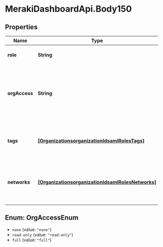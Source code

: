 # MerakiDashboardApi.Body150

## Properties
Name | Type | Description | Notes
------------ | ------------- | ------------- | -------------
**role** | **String** | The role of the SAML administrator | [optional] 
**orgAccess** | **String** | The privilege of the SAML administrator on the organization. Can be one of &#x27;none&#x27;, &#x27;read-only&#x27; or &#x27;full&#x27; | [optional] 
**tags** | [**[OrganizationsorganizationIdsamlRolesTags]**](OrganizationsorganizationIdsamlRolesTags.md) | The list of tags that the SAML administrator has privleges on | [optional] 
**networks** | [**[OrganizationsorganizationIdsamlRolesNetworks]**](OrganizationsorganizationIdsamlRolesNetworks.md) | The list of networks that the SAML administrator has privileges on | [optional] 

<a name="OrgAccessEnum"></a>
## Enum: OrgAccessEnum

* `none` (value: `"none"`)
* `read-only` (value: `"read-only"`)
* `full` (value: `"full"`)

